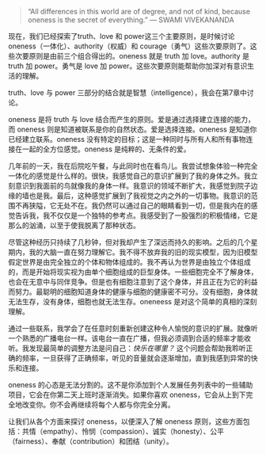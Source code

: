 > “All differences in this world are of degree, and not of kind, because oneness is the secret of everything.” — SWAMI VlVEKANANDA

现在，我们已经探索了truth、love 和 power这三个主要原则，是时候讨论 oneness（一体化）、authority（权威）和 courage（勇气）这些次要原则了。这些次要原则是由前三个组合得出的。oneness 就是 truth 加 love。authority 是 truth 加 power。勇气是 love 加 power。这些次要原则能帮助你加深对有意识生活的理解。

truth、love 与 power 三部分的结合就是智慧（intelligence），我会在第7章中讨论。

oneness 是将 truth 与 love 结合而产生的原则。爱是通过选择建立连接的能力，而 oneness 则是知道被联系是你的自然状态。爱是选择连接。oneness 是知道你已经建立联系。oneness 没有特定的目标；这是一种同时与所有人和所有事物连接在一起的全方位感觉。oneness 是纯粹的、无条件的爱。

几年前的一天，我在后院吃午餐，与此同时也在看鸟儿。我尝试想象体验一种完全一体化的感觉是什么样的。很快，我感觉自己的意识扩展到了我的身体之外。我立刻意识到我面前的鸟就像我的身体一样。我意识的领域不断扩大，我感觉到院子边缘的墙也是我。最后，这种感觉扩展到了我视觉之内之外的一切事物。我意识的范围不再狭隘，它无处不在。我仍然可以通过自己的眼睛看到一切，但是我内在的感觉告诉我，我不仅仅是一个独特的参考点。我感受到了一股强烈的积极情绪，它是那么的汹涌，以至于使我脱离了那种状态。

尽管这种经历只持续了几秒钟，但对我却产生了深远而持久的影响。之后的几个星期内，我的大脑一直在努力理解它。我不得不放弃我的旧的现实模型，因为旧模型假定世界是由完全独立的个体和物体组成的。我不再认为世界是由独立个体组成的，而是开始将现实视为由单个细胞组成的巨型身体。一些细胞完全不了解身体，也会在无意中与同伴竞争。但是也有细胞注意到了这个身体，并且正在为它的利益而努力。最聪明的细胞知道身体的健康与细胞的健康密不可分。没有细胞，身体就无法生存，没有身体，细胞也就无法生存。oneneess 是对这个简单的真相的深刻理解。

通过一些联系，我学会了在任意时刻重新创建这种令人愉悦的意识的扩展。就像听一个熟悉的广播电台一样。该电台一直在广播，但我必须调到合适的频率才能收听。我发现最简单的调整方法是问自己：*快乐在哪里？* 这个问题会帮助我聆听正确的频率，一旦获得了正确频率，听见的音量就会逐渐增加，直到我感到异常的快乐和连接。

oneness 的心态是无法分割的。这不是你添加到个人发展任务列表中的一些辅助项目，它会在你第二天上班时逐渐消失。如果你喜欢 oneness，它会从上到下完全地改变你。你不会再继续将每个人都与你完全分离。

让我们从各个方面来探讨 oneness，以便深入了解 oneness 原则，这些方面包括：共情（empathy）、怜悯（compassion）、诚实（honesty）、公平（fairness）、奉献（contribution）和团结（unity）。